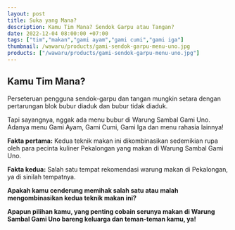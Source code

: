 ```yaml
---
layout: post
title: Suka yang Mana?
description: Kamu Tim Mana? Sendok Garpu atau Tangan?
date: 2022-12-04 08:00:00 +07:00
tags: ["tim","makan","gami ayam","gami cumi","gami iga"]
thumbnail: /wawaru/products/gami-sendok-garpu-menu-uno.jpg
products: ["/wawaru/products/gami-sendok-garpu-menu-uno.jpg"]
---
```


## Kamu Tim Mana? ##

Perseteruan pengguna sendok-garpu dan tangan mungkin setara dengan pertarungan blok bubur diaduk dan bubur tidak diaduk.

Tapi sayangnya, nggak ada menu bubur di Warung Sambal Gami Uno. Adanya menu Gami Ayam, Gami Cumi, Gami Iga dan menu rahasia lainnya!

**Fakta pertama:** Kedua teknik makan ini dikombinasikan sedemikian rupa oleh para pecinta kuliner Pekalongan yang makan di Warung Sambal Gami Uno.

**Fakta kedua:** Salah satu tempat rekomendasi warung makan di Pekalongan, ya di sinilah tempatnya.

**Apakah kamu cenderung memihak salah satu atau malah mengombinasikan kedua teknik makan ini?**

**Apapun pilihan kamu, yang penting cobain serunya makan di Warung Sambal Gami Uno bareng keluarga dan teman-teman kamu, ya!**

